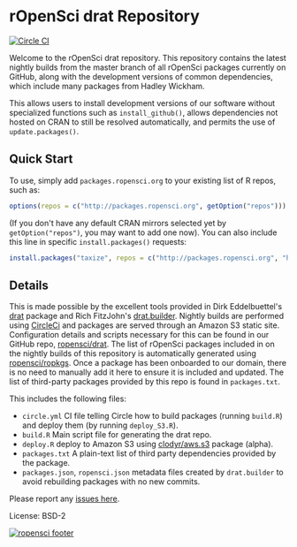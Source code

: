 # rOpenSci drat Repository

[![Circle CI](https://circleci.com/gh/ropensci/drat/tree/gh-pages.svg?style=svg)](https://circleci.com/gh/ropensci/drat/tree/gh-pages)


Welcome to the rOpenSci drat repository.  This repository contains the latest nightly builds from the master branch of all rOpenSci packages currently on GitHub, along with the development versions of common dependencies, which include many packages from Hadley Wickham.

This allows users to install development versions of our software without specialized functions such as `install_github()`, allows
dependencies not hosted on CRAN to still be resolved automatically, and permits the use of `update.packages()`. 


## Quick Start

To use, simply add
`packages.ropensci.org` to your existing list of R repos, such as:

```r
options(repos = c("http://packages.ropensci.org", getOption("repos")))
```

(If you don't have any default CRAN mirrors selected yet by `getOption("repos")`, you may want to add one now). You can also include this line in specific `install.packages()` requests:

```r
install.packages("taxize", repos = c("http://packages.ropensci.org", "http://cran.rstudio.com"))
```

## Details

This is made possible by the excellent tools provided in Dirk Eddelbuettel's [drat](https://github.com/eddelbuettel/drat) package and Rich FitzJohn's [drat.builder](https://github.com/richfitz/drat.builder). Nightly
builds are performed using [CircleCi](https://circleci.com) and packages are served through an Amazon S3 static site. Configuration details
and scripts necessary for this can be found in our GitHub repo, [ropensci/drat](https://github.com/ropensci/drat). The list of rOpenSci packages included in
on the nightly builds of this repository is automatically generated using [ropensci/ropkgs]().  Once a package has been onboarded to our domain, 
there is no need to manually add it here to ensure it is included and updated. The list of third-party packages provided by this repo is found
in `packages.txt`.


This includes the following files:

- `circle.yml` CI file telling Circle how to build packages (running `build.R`) and deploy them (by running `deploy_S3.R`).
- `build.R` Main script file for generating the drat repo.
- `deploy.R` deploy to Amazon S3 using [clodyr/aws.s3]() package (alpha).
- `packages.txt` A plain-text list of third party dependencies provided by the package.
- `packages.json`, `ropensci.json` metadata files created by `drat.builder` to avoid rebuilding packages with no new commits.


Please report any [issues here](https://github.com/ropensci/drat/issues).

License: BSD-2

[![ropensci footer](http://ropensci.org/public_images/github_footer.png)](http://ropensci.org)
